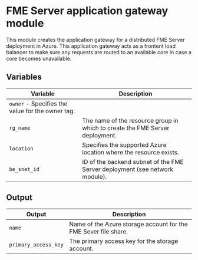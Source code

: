 # FME Server application gateway module
This module creates the application gateway for a distributed FME Server deployment in Azure. This application gateway acts as a frontent load balancer to make sure any requests are routed to an available core in case a core becomes unavailable.
## Variables
|Variable|Description|
|---|---|
|`owner` - Specifies the value for the owner tag.|
|`rg_name` | The name of the resource group in which to create the FME Server deployment.|
|`location` | Specifies the supported Azure location where the resource exists.|
|`be_snet_id` | ID of the backend subnet of the FME Server deployment (see network module).|
## Output
|Output|Description|
|---|---|
|`name` | Name of the Azure storage account for the FME Sever file share.|
|`primary_access_key` | The primary access key for the storage account.|